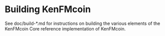 Building KenFMcoin
================

See doc/build-*.md for instructions on building the various
elements of the KenFMcoin Core reference implementation of KenFMcoin.
